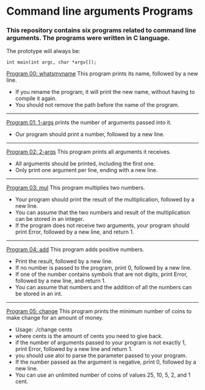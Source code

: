 # Command line arguments Programs

### **This repository contains six programs related to command line arguments. The programs were written in C language.**

The prototype will always be:
```
int main(int argc, char *argv[]);
```

[Program 00: whatsmyname](https://github.com/ehabsmh/alx-low_level_programming/blob/main/0x0A-argc_argv/0-whatsmyname.c)
This program prints its name, followed by a new line.

- If you rename the program, it will print the new name, without having to compile it again.
- You should not remove the path before the name of the program.

______________________________________________________________________________________________________________________________________________________________________

[Program 01: 1-args](https://github.com/ehabsmh/alx-low_level_programming/blob/main/0x0A-argc_argv/1-args.c)
prints the number of arguments passed into it.

- Our program should print a number, followed by a new line.

______________________________________________________________________________________________________________________________________________________________________

[Program 02: 2-args](https://github.com/ehabsmh/alx-low_level_programming/blob/main/0x0A-argc_argv/2-args.c)
This program prints all arguments it receives.

- All arguments should be printed, including the first one.
- Only print one argument per line, ending with a new line.

______________________________________________________________________________________________________________________________________________________________________

[Program 03: mul](https://github.com/ehabsmh/alx-low_level_programming/blob/main/0x0A-argc_argv/3-mul.c)
This program multiplies two numbers.

- Your program should print the result of the multiplication, followed by a new line.
- You can assume that the two numbers and result of the multiplication can be stored in an integer.
- If the program does not receive two arguments, your program should print Error, followed by a new line, and return 1.
______________________________________________________________________________________________________________________________________________________________________

[Program 04: add](https://github.com/ehabsmh/alx-low_level_programming/blob/main/0x0A-argc_argv/4-add.c)
This program adds positive numbers.

- Print the result, followed by a new line.
- If no number is passed to the program, print 0, followed by a new line.
- If one of the number contains symbols that are not digits, print Error, followed by a new line, and return 1.
- You can assume that numbers and the addition of all the numbers can be stored in an int.

______________________________________________________________________________________________________________________________________________________________________

[Program 05: change](https://github.com/ehabsmh/alx-low_level_programming/blob/main/0x0A-argc_argv/100-change.c)
This program prints the minimum number of coins to make change for an amount of money.

- Usage: ./change cents
- where cents is the amount of cents you need to give back.
- if the number of arguments passed to your program is not exactly 1, print Error, followed by a new line
  and return 1.
- you should use atoi to parse the parameter passed to your program.
- If the number passed as the argument is negative, print 0, followed by a new line.
- You can use an unlimited number of coins of values 25, 10, 5, 2, and 1 cent.
